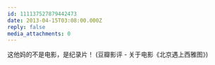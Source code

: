 ```yaml
---
id: 111137527879442473
date: 2013-04-15T03:08:00.000Z
reply: false
media_attachments: 0
---
```


这他妈的不是电影，是纪录片！ (豆瓣影评 - 关于电影《北京遇上西雅图》) ​​​​

